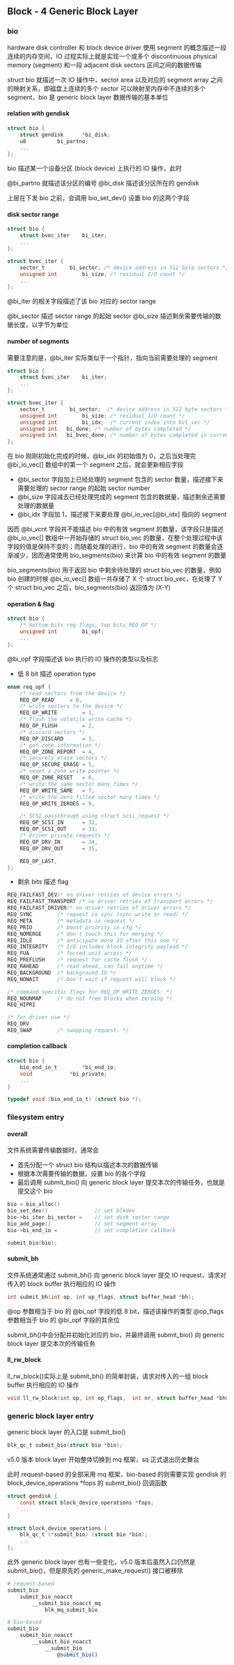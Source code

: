 ## Block - 4 Generic Block Layer


### bio

hardware disk controller 和 block device driver 使用 segment 的概念描述一段连续的内存空间，IO 过程实际上就是实现一个或多个 discontinuous physical memory (segment) 和一段 adjacent disk sectors 区间之间的数据传输

struct bio 就描述一次 IO 操作中，sector area 以及对应的 segment array 之间的映射关系，即磁盘上连续的多个 sector 可以映射至内存中不连续的多个 segment，bio 是 generic block layer 数据传输的基本单位


#### relation with gendisk

```c
struct bio {
	struct gendisk		*bi_disk; 
	u8			bi_partno;
	...
};
```

bio 描述某一个设备分区 (block device) 上执行的 IO 操作，此时

@bi_partno 就描述该分区的编号
@bi_disk 描述该分区所在的 gendisk

上层在下发 bio 之前，会调用 bio_set_dev() 设置 bio 的这两个字段


#### disk sector range

```c
struct bio {
	struct bvec_iter	bi_iter;
	...
};

struct bvec_iter {
	sector_t		bi_sector; /* device address in 512 byte sectors */
	unsigned int		bi_size; /* residual I/O count */
	...
};
```

@bi_iter 的相关字段描述了该 bio 对应的 sector range

@bi_sector 描述 sector range 的起始 sector
@bi_size 描述剩余需要传输的数据长度，以字节为单位



#### number of segments

需要注意的是，@bi_iter 实际类似于一个指针，指向当前需要处理的 segment

```c
struct bio {
	struct bvec_iter	bi_iter;
	...
};
```

```c
struct bvec_iter {
	sector_t		bi_sector;	/* device address in 512 byte sectors */
	unsigned int		bi_size; /* residual I/O count */
	unsigned int		bi_idx;	 /* current index into bvl_vec */
	unsigned int   bi_done; /* number of bytes completed */
	unsigned int   bi_bvec_done; /* number of bytes completed in current bvec */
};
```


在 bio 刚刚初始化完成的时候，@bi_idx 的初始值为 0，之后当处理完 @bi_io_vec[] 数组中的第一个 segment 之后，就会更新相应字段

- @bi_sector 字段加上已经处理的 segment 包含的 sector 数量，描述接下来需要处理的 sector range 的起始 sector number
- @bi_size 字段减去已经处理完成的 segment 包含的数据量，描述剩余还需要处理的数据量
- @bi_idx 字段加 1，描述接下来要处理 @bi_io_vec[@bi_idx] 指向的 segment


因而 @bi_vcnt 字段并不能描述 bio 中的有效 segment 的数量，该字段只是描述 @bi_io_vec[] 数组中一开始存储的 struct bio_vec 的数量，在整个处理过程中该字段的值是保持不变的；而随着处理的进行，bio 中的有效 segment 的数量会逐渐减少，因而通常使用 bio_segments(bio) 来计算 bio 中的有效 segment 的数量


bio_segments(bio) 用于返回 bio 中剩余待处理的 struct bio_vec 的数量，例如 bio 创建的时候 @bi_io_vec[] 数组一共存储了 X 个 struct bio_vec，在处理了 Y 个 struct bio_vec 之后，bio_segments(bio) 返回值为 (X-Y)



#### operation & flag

```c
struct bio {
	/* bottom bits req flags, top bits REQ_OP */
	unsigned int		bi_opf;	 
	...
};
```

@bi_opf 字段描述该 bio 执行的 IO 操作的类型以及标志

- 低 8 bit 描述 operation type

```c
enum req_opf {
	/* read sectors from the device */
	REQ_OP_READ		= 0,
	/* write sectors to the device */
	REQ_OP_WRITE		= 1,
	/* flush the volatile write cache */
	REQ_OP_FLUSH		= 2,
	/* discard sectors */
	REQ_OP_DISCARD		= 3,
	/* get zone information */
	REQ_OP_ZONE_REPORT	= 4,
	/* securely erase sectors */
	REQ_OP_SECURE_ERASE	= 5,
	/* seset a zone write pointer */
	REQ_OP_ZONE_RESET	= 6,
	/* write the same sector many times */
	REQ_OP_WRITE_SAME	= 7,
	/* write the zero filled sector many times */
	REQ_OP_WRITE_ZEROES	= 9,

	/* SCSI passthrough using struct scsi_request */
	REQ_OP_SCSI_IN		= 32,
	REQ_OP_SCSI_OUT		= 33,
	/* Driver private requests */
	REQ_OP_DRV_IN		= 34,
	REQ_OP_DRV_OUT		= 35,

	REQ_OP_LAST,
};
```

- 剩余 bits 描述 flag

```c
REQ_FAILFAST_DEV/* no driver retries of device errors */
REQ_FAILFAST_TRANSPORT /* no driver retries of transport errors */
REQ_FAILFAST_DRIVER/* no driver retries of driver errors */
REQ_SYNC        /* request is sync (sync write or read) */
REQ_META        /* metadata io request */
REQ_PRIO        /* boost priority in cfq */
REQ_NOMERGE     /* don't touch this for merging */
REQ_IDLE        /* anticipate more IO after this one */
REQ_INTEGRITY   /* I/O includes block integrity payload */
REQ_FUA         /* forced unit access */
REQ_PREFLUSH    /* request for cache flush */
REQ_RAHEAD      /* read ahead, can fail anytime */
REQ_BACKGROUND  /* background IO */
REQ_NOWAIT      /* Don't wait if request will block */

/* command specific flags for REQ_OP_WRITE_ZEROES: */
REQ_NOUNMAP     /* do not free blocks when zeroing */
REQ_HIPRI

/* for driver use */
REQ_DRV         
REQ_SWAP        /* swapping request. */
```


#### completion callback

```c
struct bio {
	bio_end_io_t		*bi_end_io;
	void			*bi_private;
	...
}

typedef void (bio_end_io_t) (struct bio *);
```


### filesystem entry

#### overall

文件系统需要传输数据时，通常会

- 首先分配一个 struct bio 结构以描述本次的数据传输
- 根据本次需要传输的数据，设置 bio 的各个字段
- 最后调用 submit_bio() 向 generic block layer 提交本次的传输任务，也就是提交这个 bio

```c
bio = bio_alloc()
bio_set_dev()               // set blkdev
bio->bi_iter.bi_sector =    // set disk sector range
bio_add_page()              // set segment array
bio->bi_end_io =            // set completion callback

submit_bio(bio);
```


#### submit_bh

文件系统通常通过 submit_bh() 向 generic block layer 提交 IO request，请求对传入的 block buffer 执行相应的 IO 操作

```c
int submit_bh(int op, int op_flags, struct buffer_head *bh);
```

@op 参数相当于 bio 的 @bi_opf 字段的低 8 bit，描述该操作的类型
@op_flags 参数相当于 bio 的 @bi_opf 字段的其余位

submit_bh()中会分配并初始化对应的 bio，并最终调用 submit_bio() 向 generic block layer 提交本次的传输任务


#### ll_rw_block

ll_rw_block()实际上是 submit_bh() 的简单封装，请求对传入的一组 block buffer 执行相应的 IO 操作

```c
void ll_rw_block(int op, int op_flags,  int nr, struct buffer_head *bhs[]);
```


### generic block layer entry

generic block layer 的入口是 submit_bio()

```c
blk_qc_t submit_bio(struct bio *bio);
```


v5.0 版本 block layer 开始整体切换到 mq 框架，sq 正式退出历史舞台

此时 request-based 的全部采用 mq 框架，bio-based 的则需要实现 gendisk 的 block_device_operations *fops 的 submit_bio() 回调函数

```c
struct gendisk {
	const struct block_device_operations *fops;
	...
}

struct block_device_operations {
	blk_qc_t (*submit_bio) (struct bio *bio);
	...
};
```


此外 generic block layer 也有一些变化，v5.0 版本后虽然入口仍然是 submit_bio()，但是原先的 generic_make_request() 接口被移除

```sh
# request-based
submit_bio
    submit_bio_noacct
        __submit_bio_noacct_mq 
            blk_mq_submit_bio 
```

```sh
# bio-based
submit_bio
    submit_bio_noacct
        __submit_bio_noacct
            __submit_bio
                @submit_bio() 
```

